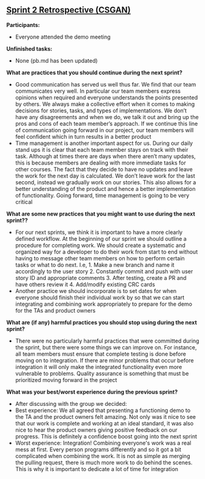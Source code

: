 ## <span style="text-decoration:underline;">Sprint 2 Retrospective (CSGAN)</span>

**Participants:**



*   Everyone attended the demo meeting

**Unfinished tasks:**



*   None (pb.md has been updated)

**What are practices that you should continue during the next sprint?**



*   Good communication has served us well thus far. We find that our team communicates very well. In particular our team members express opinions when required and everyone understands the points presented by others. We always make a collective effort when it comes to making decisions for stories, tasks, and types of implementations. We don’t have any disagreements and when we do, we talk it out and bring up the pros and cons of each team member’s approach. If we continue this line of communication going forward in our project, our team members will feel confident which in turn results in a better product
*   Time management is another important aspect for us. During our daily stand ups it is clear that each team member stays on track with their task. Although at times there are days when there aren’t many updates, this is because members are dealing with more immediate tasks for other courses. The fact that they decide to have no updates and leave the work for the next day is calculated. We don’t leave work for the last second, instead we gradually work on our stories. This also allows for a better understanding of the product and hence a better implementation of functionality. Going forward, time management is going to be very critical

**What are some new practices that you might want to use during the next sprint??**



*   For our next sprints, we think it is important to have a more clearly defined workflow. At the beginning of our sprint we should outline a procedure for completing work. We should create a systematic and organized way for a developer to do their work from start to end without having to message other team members on how to perform certain tasks or what to do next. I.e, 1. Make a new branch and name it accordingly to the user story 2. Constantly commit and push with user story ID and appropriate comments 3. After testing, create a PR and have others review it 4. Add/modify existing CRC cards
*   Another practice we should incorporate is to set dates for when everyone should finish their individual work by so that we can start integrating and combining work appropriately to prepare for the demo for the TAs and product owners

**What are (if any) harmful practices you should stop using during the next sprint?**



*   There were no particularly harmful practices that were committed during the sprint, but there were some things we can improve on. For instance, all team members must ensure that complete testing is done before moving on to integration. If there are minor problems that occur before integration it will only make the integrated functionality even more vulnerable to problems. Quality assurance is something that must be prioritized moving forward in the project

**What was your best/worst experience during the previous sprint?**



*   After discussing with the group we decided:
*   Best experience: We all agreed that presenting a functioning demo to the TA and the product owners felt amazing. Not only was it nice to see that our work is complete and working at an ideal standard, it was also nice to hear the product owners giving positive feedback on our progress. This is definitely a confidence boost going into the next sprint
*   Worst experience: Integration! Combining everyone's work was a real mess at first. Every person programs differently and so it got a bit complicated when combining the work. It is not as simple as merging the pulling request, there is much more work to do behind the scenes. This is why it is important to dedicate a lot of time for integration
